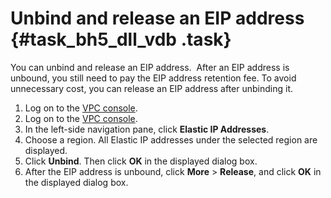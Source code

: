# Unbind and release an EIP address {#task_bh5_dll_vdb .task}

You can unbind and release an EIP address.  After an EIP address is unbound, you still need to pay the EIP address retention fee. To avoid unnecessary cost, you can release an EIP address after unbinding it.

1.  Log on to the [VPC console](https://vpcnext.console.aliyun.com). 
2.  Log on to the [VPC console](https://partners-intl.console.aliyun.com/#/vpc). 
3.  In the left-side navigation pane, click **Elastic IP Addresses**. 
4.  Choose a region. All Elastic IP addresses under the selected region are displayed. 
5.  Click **Unbind**. Then click **OK** in the displayed dialog box. 
6.  After the EIP address is unbound, click **More** \> **Release**, and click **OK** in the displayed dialog box. 

